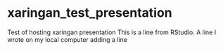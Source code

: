 # xaringan_test_presentation
Test of hosting xaringan presentation
This is a line from RStudio.
A line I wrote on my local computer
adding a line
